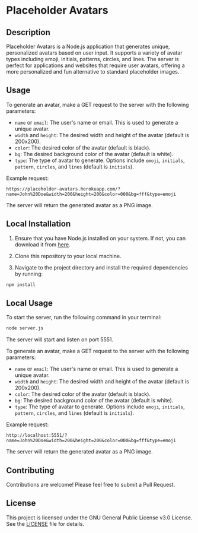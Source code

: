 # Placeholder Avatars

## Description

Placeholder Avatars is a Node.js application that generates unique, personalized avatars based on user input. It supports a variety of avatar types including emoji, initials, patterns, circles, and lines. The server is perfect for applications and websites that require user avatars, offering a more personalized and fun alternative to standard placeholder images.

## Usage

To generate an avatar, make a GET request to the server with the following parameters:

- `name` or `email`: The user's name or email. This is used to generate a unique avatar.
- `width` and `height`: The desired width and height of the avatar (default is 200x200).
- `color`: The desired color of the avatar (default is black).
- `bg`: The desired background color of the avatar (default is white).
- `type`: The type of avatar to generate. Options include `emoji`, `initials`, `pattern`, `circles`, and `lines` (default is `initials`).

Example request:

```
https://placeholder-avatars.herokuapp.com/?name=John%20Doe&width=200&height=200&color=000&bg=fff&type=emoji
```

The server will return the generated avatar as a PNG image.

## Local Installation

1. Ensure that you have Node.js installed on your system. If not, you can download it from [here](https://nodejs.org/).

2. Clone this repository to your local machine.

3. Navigate to the project directory and install the required dependencies by running:

```bash
npm install
```

## Local Usage

To start the server, run the following command in your terminal:

```bash
node server.js
```

The server will start and listen on port 5551.

To generate an avatar, make a GET request to the server with the following parameters:

- `name` or `email`: The user's name or email. This is used to generate a unique avatar.
- `width` and `height`: The desired width and height of the avatar (default is 200x200).
- `color`: The desired color of the avatar (default is black).
- `bg`: The desired background color of the avatar (default is white).
- `type`: The type of avatar to generate. Options include `emoji`, `initials`, `pattern`, `circles`, and `lines` (default is `initials`).

Example request:

```
http://localhost:5551/?name=John%20Doe&width=200&height=200&color=000&bg=fff&type=emoji
```

The server will return the generated avatar as a PNG image.

## Contributing

Contributions are welcome! Please feel free to submit a Pull Request.

## License

This project is licensed under the GNU General Public License v3.0 License. See the [LICENSE](https://github.com/kennydop/placeholder-avatars/blob/main/LICENSE) file for details.
